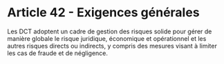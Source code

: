 # Article 42 - Exigences générales


Les DCT adoptent un cadre de gestion des risques solide pour gérer de manière globale le risque juridique, économique et opérationnel et les autres risques directs ou indirects, y compris des mesures visant à limiter les cas de fraude et de négligence.
